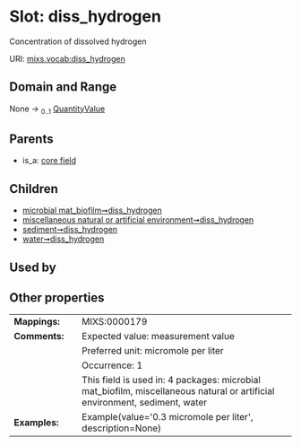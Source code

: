 
# Slot: diss_hydrogen


Concentration of dissolved hydrogen

URI: [mixs.vocab:diss_hydrogen](https://w3id.org/mixs/vocab/diss_hydrogen)


## Domain and Range

None &#8594;  <sub>0..1</sub> [QuantityValue](QuantityValue.md)

## Parents

 *  is_a: [core field](core_field.md)

## Children

 *  [microbial mat_biofilm➞diss_hydrogen](microbial_mat_biofilm_diss_hydrogen.md)
 *  [miscellaneous natural or artificial environment➞diss_hydrogen](miscellaneous_natural_or_artificial_environment_diss_hydrogen.md)
 *  [sediment➞diss_hydrogen](sediment_diss_hydrogen.md)
 *  [water➞diss_hydrogen](water_diss_hydrogen.md)

## Used by


## Other properties

|  |  |  |
| --- | --- | --- |
| **Mappings:** | | MIXS:0000179 |
| **Comments:** | | Expected value: measurement value |
|  | | Preferred unit: micromole per liter |
|  | | Occurrence: 1 |
|  | | This field is used in: 4 packages: microbial mat_biofilm, miscellaneous natural or artificial environment, sediment, water |
| **Examples:** | | Example(value='0.3 micromole per liter', description=None) |

